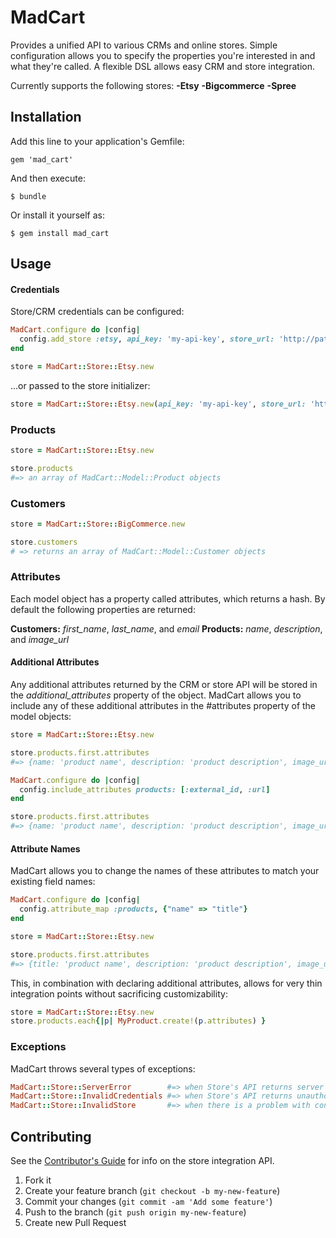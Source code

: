 # MadCart

Provides a unified API to various CRMs and online stores.
Simple configuration allows you to specify the properties you're interested in and what they're called.
A flexible DSL allows easy CRM and store integration.

Currently supports the following stores:
**-Etsy**
**-Bigcommerce**
**-Spree**

## Installation

Add this line to your application's Gemfile:

    gem 'mad_cart'

And then execute:

    $ bundle

Or install it yourself as:

    $ gem install mad_cart

## Usage

#### Credentials

Store/CRM credentials can be configured:

```ruby
MadCart.configure do |config|
  config.add_store :etsy, api_key: 'my-api-key', store_url: 'http://path.to/store'
end

store = MadCart::Store::Etsy.new
```
...or passed to the store initializer:

```ruby
store = MadCart::Store::Etsy.new(api_key: 'my-api-key', store_url: 'http://path.to/store')
```

### Products

```ruby
store = MadCart::Store::Etsy.new

store.products
#=> an array of MadCart::Model::Product objects
```

### Customers
```ruby
store = MadCart::Store::BigCommerce.new

store.customers
# => returns an array of MadCart::Model::Customer objects
```

### Attributes

Each model object has a property called attributes, which returns a hash. By default the following properties are returned:

**Customers:** *first_name*, *last_name*, and *email*
**Products:** *name*, *description*, and *image_url*

#### Additional Attributes

Any additional attributes returned by the CRM or store API will be stored in the *additional_attributes* property of the object.
MadCart allows you to include any of these additional attributes in the #attributes property of the model objects:

```ruby
store = MadCart::Store::Etsy.new

store.products.first.attributes
#=> {name: 'product name', description: 'product description', image_url 'http://path.to/image'}

MadCart.configure do |config|
  config.include_attributes products: [:external_id, :url]
end

store.products.first.attributes
#=> {name: 'product name', description: 'product description', image_url 'http://path.to/image', external_id: 42, url: 'http://path.to/store/products/42'}
```

#### Attribute Names

MadCart allows you to change the names of these attributes to match your existing field names:

```ruby
MadCart.configure do |config|
  config.attribute_map :products, {"name" => "title"}
end

store = MadCart::Store::Etsy.new

store.products.first.attributes
#=> {title: 'product name', description: 'product description', image_url 'http://path.to/image'}
```

This, in combination with declaring additional attributes, allows for very thin integration points without sacrificing customizability:

```ruby
store = MadCart::Store::Etsy.new
store.products.each{|p| MyProduct.create!(p.attributes) }
```

### Exceptions

MadCart throws several types of exceptions:

```ruby
MadCart::Store::ServerError        #=> when Store's API returns server error response (status code: 500).
MadCart::Store::InvalidCredentials #=> when Store's API returns unauthorized response (status code: 401).
MadCart::Store::InvalidStore       #=> when there is a problem with connection to Store's API.
```

## Contributing

See the [Contributor's Guide](https://github.com/madmimi/mad_cart/wiki/Contributor's-Guide) for info on the store integration API.

1. Fork it
2. Create your feature branch (`git checkout -b my-new-feature`)
3. Commit your changes (`git commit -am 'Add some feature'`)
4. Push to the branch (`git push origin my-new-feature`)
5. Create new Pull Request
